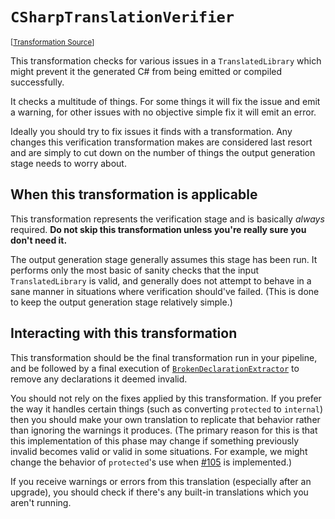`CSharpTranslationVerifier`
===================================================================================================

<small>\[[Transformation Source](../../Biohazrd.CSharp/#Transformations/CSharpTranslationVerifier.cs)\]</small>

This transformation checks for various issues in a `TranslatedLibrary` which might prevent it the generated C# from being emitted or compiled successfully.

It checks a multitude of things. For some things it will fix the issue and emit a warning, for other issues with no objective simple fix it will emit an error.

Ideally you should try to fix issues it finds with a transformation. Any changes this verification transformation makes are considered last resort and are simply to cut down on the number of things the output generation stage needs to worry about.

## When this transformation is applicable

This transformation represents the verification stage and is basically *always* required. **Do not skip this transformation unless you're really sure you don't need it.**

The output generation stage generally assumes this stage has been run. It performs only the most basic of sanity checks that the input `TranslatedLibrary` is valid, and generally does not attempt to behave in a sane manner in situations where verification should've failed. (This is done to keep the output generation stage relatively simple.)

## Interacting with this transformation

This transformation should be the final transformation run in your pipeline, and be followed by a final execution of [`BrokenDeclarationExtractor`](BrokenDeclarationExtractor.md) to remove any declarations it deemed invalid.

You should not rely on the fixes applied by this transformation. If you prefer the way it handles certain things (such as converting `protected` to `internal`) then you should make your own translation to replicate that behavior rather than ignoring the warnings it produces. (The primary reason for this is that this implementation of this phase may change if something previously invalid becomes valid or valid in some situations. For example, we might change the behavior of `protected`'s use when [#105](https://github.com/InfectedLibraries/Biohazrd/issues/105) is implemented.)

If you receive warnings or errors from this translation (especially after an upgrade), you should check if there's any built-in translations which you aren't running.
